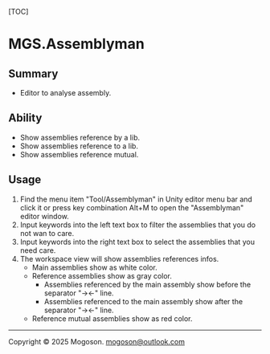 [TOC]

# MGS.Assemblyman

## Summary
- Editor to analyse assembly.

## Ability
- Show assemblies reference by a lib.
- Show assemblies reference to a lib.
- Show assemblies reference mutual.

## Usage

1. Find the menu item "Tool/Assemblyman" in Unity editor menu bar and click it or press key combination Alt+M to open the "Assemblyman" editor window.
2. Input keywords into the left text box to filter the assemblies that you do not wan to care.
3. Input keywords into the right text box to select the assemblies that you need care.
4. The workspace view will show assemblies references infos.
   - Main assemblies show as white color.
   - Reference assemblies show as gray color.
     - Assemblies referenced by the main assembly show before the separator "-><-" line.
     - Assemblies referenced to the main assembly show after the separator "-><-" line.
   - Reference mutual assemblies show as red color.

------

Copyright © 2025 Mogoson.	mogoson@outlook.com